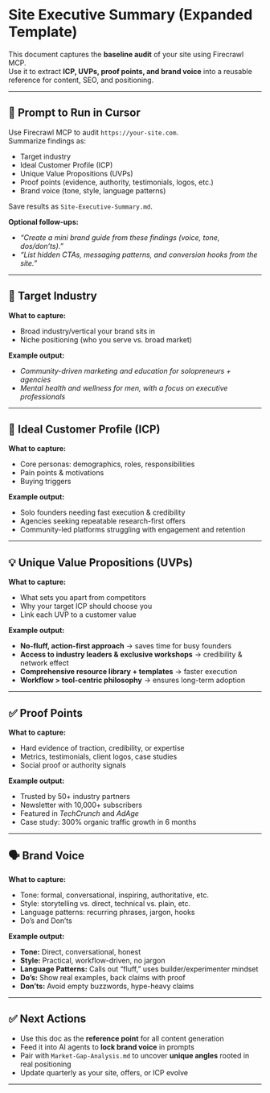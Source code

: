 # Site Executive Summary (Expanded Template)

This document captures the **baseline audit** of your site using Firecrawl MCP.  
Use it to extract **ICP, UVPs, proof points, and brand voice** into a reusable reference for content, SEO, and positioning.

---

## 📌 Prompt to Run in Cursor

Use Firecrawl MCP to audit `https://your-site.com`.  
Summarize findings as:

- Target industry  
- Ideal Customer Profile (ICP)  
- Unique Value Propositions (UVPs)  
- Proof points (evidence, authority, testimonials, logos, etc.)  
- Brand voice (tone, style, language patterns)  

Save results as `Site-Executive-Summary.md`.

**Optional follow-ups:**
- *“Create a mini brand guide from these findings (voice, tone, dos/don’ts).”*  
- *“List hidden CTAs, messaging patterns, and conversion hooks from the site.”*

---

## 🎯 Target Industry
**What to capture:**  
- Broad industry/vertical your brand sits in  
- Niche positioning (who you serve vs. broad market)

**Example output:**  
- *Community-driven marketing and education for solopreneurs + agencies*  
- *Mental health and wellness for men, with a focus on executive professionals*  

---

## 👥 Ideal Customer Profile (ICP)
**What to capture:**  
- Core personas: demographics, roles, responsibilities  
- Pain points & motivations  
- Buying triggers  

**Example output:**  
- Solo founders needing fast execution & credibility  
- Agencies seeking repeatable research-first offers  
- Community-led platforms struggling with engagement and retention  

---

## 💡 Unique Value Propositions (UVPs)
**What to capture:**  
- What sets you apart from competitors  
- Why your target ICP should choose you  
- Link each UVP to a customer value  

**Example output:**  
- **No-fluff, action-first approach** → saves time for busy founders  
- **Access to industry leaders & exclusive workshops** → credibility & network effect  
- **Comprehensive resource library + templates** → faster execution  
- **Workflow > tool-centric philosophy** → ensures long-term adoption  

---

## ✅ Proof Points
**What to capture:**  
- Hard evidence of traction, credibility, or expertise  
- Metrics, testimonials, client logos, case studies  
- Social proof or authority signals  

**Example output:**  
- Trusted by 50+ industry partners  
- Newsletter with 10,000+ subscribers  
- Featured in *TechCrunch* and *AdAge*  
- Case study: 300% organic traffic growth in 6 months  

---

## 🗣 Brand Voice
**What to capture:**  
- Tone: formal, conversational, inspiring, authoritative, etc.  
- Style: storytelling vs. direct, technical vs. plain, etc.  
- Language patterns: recurring phrases, jargon, hooks  
- Do’s and Don’ts  

**Example output:**  
- **Tone:** Direct, conversational, honest  
- **Style:** Practical, workflow-driven, no jargon  
- **Language Patterns:** Calls out “fluff,” uses builder/experimenter mindset  
- **Do’s:** Show real examples, back claims with proof  
- **Don’ts:** Avoid empty buzzwords, hype-heavy claims  

---

## ✅ Next Actions
- Use this doc as the **reference point** for all content generation  
- Feed it into AI agents to **lock brand voice** in prompts  
- Pair with `Market-Gap-Analysis.md` to uncover **unique angles** rooted in real positioning  
- Update quarterly as your site, offers, or ICP evolve  

---

